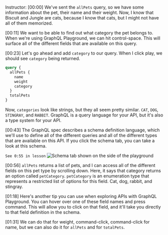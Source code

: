 Instructor: [00:00] We've sent the `allPets` query, so we have some information about the pet, their name and their weight. Now, I know that Biscuit and Jungle are cats, because I know that cats, but I might not have all of them memorized.

[00:11] We want to be able to find out what category the pet belongs to. When we're using GraphQL Playground, we can hit control-space. This will surface all of the different fields that are available on this query.

[00:23] Let's go ahead and add `category` to our query. When I click play, we should see `category` being returned.

```graphql
query {
  allPets {
    name
    weight
    category
  }
  totalPets
}
```

 Now, `categories` look like strings, but they all seem pretty similar. `CAT`, `DOG`, `STINGRAY`, and `RABBIT`. GraphQL is a query language for your API, but it's also a type system for your API.

[00:43] The GraphQL spec describes a schema definition language, which we'll use to define all of the different queries and all of the different types that are available on this API. If you click the schema tab, you can take a look at this schema.

` See 0:55 in lesson `
![Schema tab shown on the side of the playground](https://res.cloudinary.com/dg3gyk0gu/image/upload/v1563555708/transcript-images/query-an-enumeration-type-with-graphql-schema-tab.png)

[00:56] `allPets` returns a list of pets, and I can access all of the different fields on this pet type by scrolling down. Here, it says that category returns an option called `petCategory`. `petCategory` is an enumeration type that represents a restricted list of options for this field. Cat, dog, rabbit, and stingray.

[01:18] Here's another tip you can use when exploring APIs with GraphQL Playground. You can hover over one of these field names and press command. This will allow you to click on that field, and it'll take you directly to that field definition in the schema.

[01:31] We can do that for weight, command-click, command-click for name, but we can also do it for `allPets` and for `totalPets`.
